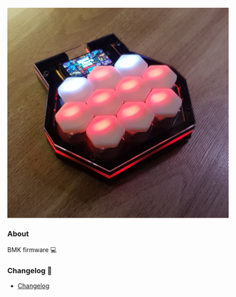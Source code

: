 
![photo](images/main.jpg)

### About

 BMK firmware :computer:

### Changelog :calendar:

- [Changelog](https://github.com/piotrvvilk/my_bmk_led/blob/main/changelog/changelog.txt)

